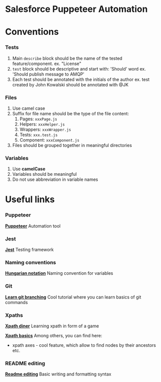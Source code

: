 # Salesforce Puppeteer Automation

# Conventions #
### Tests ###
1. Main <code>describe</code> block should be the name of the tested feature/component. ex. "License"
3. <code>test</code> block should be descriptive and start with: 'Should' word ex. 'Should publish message to AMQP'
4. Each test should be annotated with the initials of the author ex. test created by John Kowalski should be annotated with @JK

### Files ###
1. Use camel case
2. Suffix for file name should be the type of the file content:
    1. Pages: <code>xxxPage.js</code>
    2. Helpers: <code>xxxHelper.js</code>
    3. Wrappers: <code>xxxWrapper.js</code>
    4. Tests: <code>xxx.test.js</code>
    5. Component: <code>xxxComponent.js</code>
3. Files should be grouped together in meaningful directories

### Variables ###
1. Use **camelCase**
2. Variables should be meaningful
3. Do not use abbreviation in variable names

# Useful links #
### Puppeteer ###
[**Puppeteer**](https://pptr.dev/) Automation tool

### Jest ###
[**Jest**](https://jestjs.io/docs/puppeteer) Testing framework

### Naming conventions ###
[**Hungarian notation**](https://en.wikipedia.org/wiki/Hungarian_notation) Naming convention for variables
### Git ###
[**Learn git branching**](https://learngitbranching.js.org/?locale=pl) Cool tutorial where you can learn basics of git commands

### Xpaths ###
[**Xpath diner**](https://topswagcode.com/xpath/#) Learning xpath in form of a game

[**Xpath basics**](https://www.w3schools.com/xml/xpath_intro.asp) Among others, you can find here:
- xpath axes - cool feature, which allow to find nodes by their ancestors etc.

### README editing ###
[**Readme editing**](https://docs.github.com/en/get-started/writing-on-github/getting-started-with-writing-and-formatting-on-github/basic-writing-and-formatting-syntax#links) Basic writing and formatting syntax